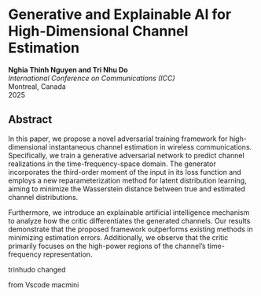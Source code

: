 # Generative and Explainable AI for High-Dimensional Channel Estimation
**Nghia Thinh Nguyen and Tri Nhu Do**  
_International Conference on Communications (ICC)_  
Montreal, Canada  
2025  

## Abstract
In this paper, we propose a novel adversarial training framework for high-dimensional instantaneous channel estimation in wireless communications. Specifically, we train a generative adversarial network to predict channel realizations in the time-frequency-space domain. The generator incorporates the third-order moment of the input in its loss function and employs a new reparameterization method for latent distribution learning, aiming to minimize the Wasserstein distance between true and estimated channel distributions.

Furthermore, we introduce an explainable artificial intelligence mechanism to analyze how the critic differentiates the generated channels. Our results demonstrate that the proposed framework outperforms existing methods in minimizing estimation errors. Additionally, we observe that the critic primarily focuses on the high-power regions of the channel’s time-frequency representation.

trinhudo changed

from Vscode macmini
